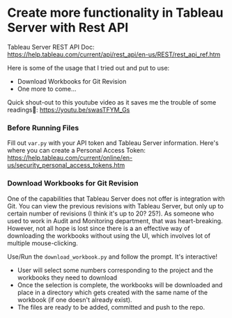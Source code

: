 # Create more functionality in Tableau Server with Rest API
Tableau Server REST API Doc: https://help.tableau.com/current/api/rest_api/en-us/REST/rest_api_ref.htm

Here is some of the usage that I tried out and put to use:
- Download Workbooks for Git Revision
- One more to come...

Quick shout-out to this youtube video as it saves me the trouble of some readings🤫: https://youtu.be/swasTFYM_Gs

### Before Running Files
Fill out `var.py` with your API token and Tableau Server information. 
Here's where you can create a Personal Access Token: https://help.tableau.com/current/online/en-us/security_personal_access_tokens.htm  

### Download Workbooks for Git Revision
One of the capabilities that Tableau Server does not offer is integration with Git. You can view the previous revisions with Tableau Server, but only up to certain number of revisions (I think it's up to 20? 25?). As someone who used to work in Audit and Monitoring department, that was heart-breaking. However, not all hope is lost since there is a an effective way of downloading the workbooks without using the UI, which involves lot of multiple mouse-clicking.

Use/Run the `download_workbook.py` and follow the prompt. It's interactive!
- User will select some numbers corresponding to the project and the workbooks they need to download
- Once the selection is complete, the workbooks will be downloaded and place in a directory which gets created with the same name of the workbook (if one doesn't already exist).
- The files are ready to be added, committed and push to the repo. 